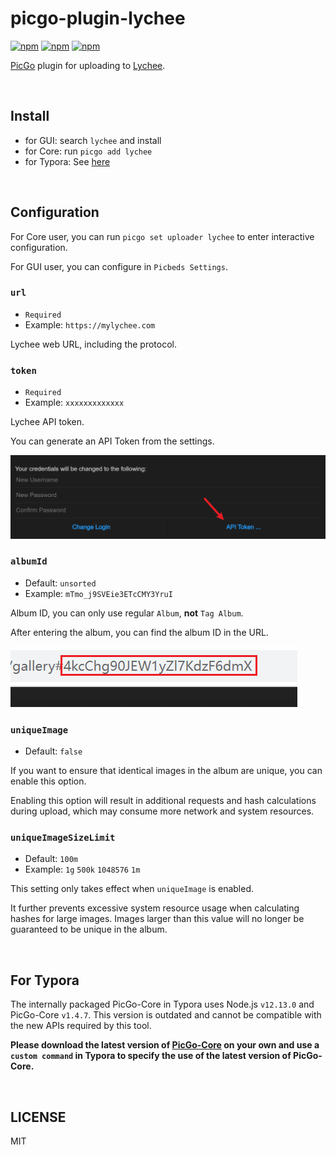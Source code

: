 # picgo-plugin-lychee

[![npm](https://img.shields.io/npm/v/picgo-plugin-lychee?label=NPM&logo=npm)](https://www.npmjs.com/package/picgo-plugin-lychee) [![npm](https://img.shields.io/npm/dm/picgo-plugin-lychee?label=Downloads&logo=npm)](https://www.npmjs.com/package/picgo-plugin-lychee) [![npm](https://img.shields.io/npm/l/picgo-plugin-lychee?label=License&logo=npm)](https://github.com/ttionya/picgo-plugin-lychee/blob/master/LICENSE)

[PicGo](https://github.com/PicGo/PicGo-Core) plugin for uploading to [Lychee](https://github.com/LycheeOrg/Lychee).

<br>

## Install

- for GUI: search `lychee` and install
- for Core: run `picgo add lychee`
- for Typora: See [here](#for-typora)

<br>

## Configuration

For Core user, you can run `picgo set uploader lychee` to enter interactive configuration.

For GUI user, you can configure in `Picbeds Settings`.

### `url`

- `Required`
- Example: `https://mylychee.com`

Lychee web URL, including the protocol.

### `token`

- `Required`
- Example: `xxxxxxxxxxxxx`

Lychee API token.

You can generate an API Token from the settings.

![](https://raw.githubusercontent.com/ttionya/picgo-plugin-lychee/master/assets/20230820144556.png)

### `albumId`

- Default: `unsorted`
- Example: `mTmo_j9SVEie3ETcCMY3YruI`

Album ID, you can only use regular `Album`, **not** `Tag Album`.

After entering the album, you can find the album ID in the URL.

![](https://raw.githubusercontent.com/ttionya/picgo-plugin-lychee/master/assets/20230820145149.png)

### `uniqueImage`

- Default: `false`

If you want to ensure that identical images in the album are unique, you can enable this option.

Enabling this option will result in additional requests and hash calculations during upload, which may consume more network and system resources.

### `uniqueImageSizeLimit`

- Default: `100m`
- Example: `1g` `500k` `1048576` `1m`

This setting only takes effect when `uniqueImage` is enabled.

It further prevents excessive system resource usage when calculating hashes for large images. Images larger than this value will no longer be guaranteed to be unique in the album.

<br>

## For Typora

The internally packaged PicGo-Core in Typora uses Node.js `v12.13.0` and PicGo-Core `v1.4.7`. This version is outdated and cannot be compatible with the new APIs required by this tool.

**Please download the latest version of [PicGo-Core](https://github.com/PicGo/PicGo-Core) on your own and use a `custom command` in Typora to specify the use of the latest version of PicGo-Core.**

<br>

## LICENSE

MIT
